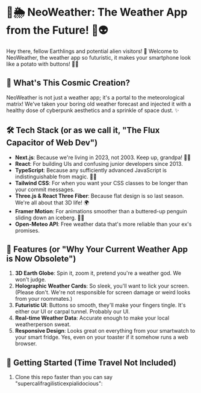 # 🌈🌦️ NeoWeather: The Weather App from the Future! 🚀👽

Hey there, fellow Earthlings and potential alien visitors! 👋 Welcome to NeoWeather, the weather app so futuristic, it makes your smartphone look like a potato with buttons! 🥔📱

## 🤖 What's This Cosmic Creation?

NeoWeather is not just a weather app; it's a portal to the meteorological matrix! We've taken your boring old weather forecast and injected it with a healthy dose of cyberpunk aesthetics and a sprinkle of space dust. ✨

## 🛠️ Tech Stack (or as we call it, "The Flux Capacitor of Web Dev")

- **Next.js**: Because we're living in 2023, not 2003. Keep up, grandpa! 👴💨
- **React**: For building UIs and confusing junior developers since 2013.
- **TypeScript**: Because any sufficiently advanced JavaScript is indistinguishable from magic. 🎩✨
- **Tailwind CSS**: For when you want your CSS classes to be longer than your commit messages.
- **Three.js & React Three Fiber**: Because flat design is so last season. We're all about that 3D life! 🌍
- **Framer Motion**: For animations smoother than a buttered-up penguin sliding down an iceberg. 🐧🧈
- **Open-Meteo API**: Free weather data that's more reliable than your ex's promises.

## 🌟 Features (or "Why Your Current Weather App is Now Obsolete")

1. **3D Earth Globe**: Spin it, zoom it, pretend you're a weather god. We won't judge.
2. **Holographic Weather Cards**: So sleek, you'll want to lick your screen. (Please don't. We're not responsible for screen damage or weird looks from your roommates.)
3. **Futuristic UI**: Buttons so smooth, they'll make your fingers tingle. It's either our UI or carpal tunnel. Probably our UI.
4. **Real-time Weather Data**: Accurate enough to make your local weatherperson sweat.
5. **Responsive Design**: Looks great on everything from your smartwatch to your smart fridge. Yes, even on your toaster if it somehow runs a web browser.

## 🚀 Getting Started (Time Travel Not Included)

1. Clone this repo faster than you can say "supercalifragilisticexpialidocious":

